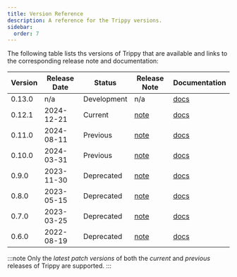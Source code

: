 ```yaml
---
title: Version Reference
description: A reference for the Trippy versions.
sidebar:
  order: 7
---
```


The following table lists ths versions of Trippy that are available and links to the corresponding release note and
documentation:

| Version | Release Date | Status      | Release Note                                                       | Documentation                                              |
|---------|--------------|-------------|--------------------------------------------------------------------|------------------------------------------------------------|
| 0.13.0  | n/a          | Development | n/a                                                                | [docs](https://github.com/fujiapple852/trippy/tree/master) |
| 0.12.1  | 2024-12-21   | Current     | [note](https://github.com/fujiapple852/trippy/releases/tag/0.12.1) | [docs](https://github.com/fujiapple852/trippy/tree/0.12.1) |
| 0.11.0  | 2024-08-11   | Previous    | [note](https://github.com/fujiapple852/trippy/releases/tag/0.11.0) | [docs](https://github.com/fujiapple852/trippy/tree/0.11.0) |
| 0.10.0  | 2024-03-31   | Previous    | [note](https://github.com/fujiapple852/trippy/releases/tag/0.10.0) | [docs](https://github.com/fujiapple852/trippy/tree/0.10.0) |
| 0.9.0   | 2023-11-30   | Deprecated  | [note](https://github.com/fujiapple852/trippy/releases/tag/0.9.0)  | [docs](https://github.com/fujiapple852/trippy/tree/0.9.0)  |
| 0.8.0   | 2023-05-15   | Deprecated  | [note](https://github.com/fujiapple852/trippy/releases/tag/0.8.0)  | [docs](https://github.com/fujiapple852/trippy/tree/0.8.0)  |
| 0.7.0   | 2023-03-25   | Deprecated  | [note](https://github.com/fujiapple852/trippy/releases/tag/0.7.0)  | [docs](https://github.com/fujiapple852/trippy/tree/0.7.0)  | 
| 0.6.0   | 2022-08-19   | Deprecated  | [note](https://github.com/fujiapple852/trippy/releases/tag/0.6.0)  | [docs](https://github.com/fujiapple852/trippy/tree/0.6.0)  | 

:::note
Only the _latest patch versions_ of both the _current_ and _previous_ releases of Trippy are supported.
:::